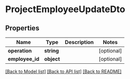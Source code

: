 # ProjectEmployeeUpdateDto

## Properties
Name | Type | Description | Notes
------------ | ------------- | ------------- | -------------
**operation** | **string** |  | [optional] 
**employee_id** | **object** |  | [optional] 

[[Back to Model list]](../README.md#documentation-for-models) [[Back to API list]](../README.md#documentation-for-api-endpoints) [[Back to README]](../README.md)



